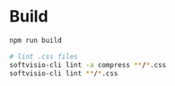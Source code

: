 # Build

```sh
npm run build

# lint .css files
softvisio-cli lint -a compress **/*.css
softvisio-cli lint **/*.css
```

